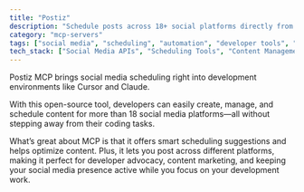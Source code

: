 ```yaml
---
title: "Postiz"
description: "Schedule posts across 18+ social platforms directly from your code editor."
category: "mcp-servers"
tags: ["social media", "scheduling", "automation", "developer tools", "content marketing"]
tech_stack: ["Social Media APIs", "Scheduling Tools", "Content Management", "Cursor", "Claude"]
---
```


Postiz MCP brings social media scheduling right into development environments like Cursor and Claude. 

With this open-source tool, developers can easily create, manage, and schedule content for more than 18 social media platforms—all without stepping away from their coding tasks. 

What’s great about MCP is that it offers smart scheduling suggestions and helps optimize content. Plus, it lets you post across different platforms, making it perfect for developer advocacy, content marketing, and keeping your social media presence active while you focus on your development work.
